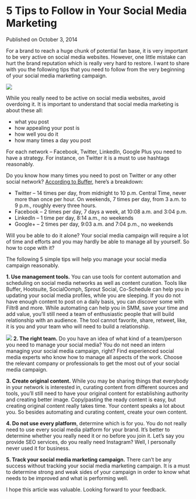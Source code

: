 # 5 Tips to Follow in Your Social Media Marketing

Published on October 3, 2014

For a brand to reach a huge chunk of potential fan base, it is very important to be very active on social media websites. However, one little mistake can hurt the brand reputation which is really very hard to restore. I want to share with you the following tips that you need to follow from the very beginning of your social media marketing campaign.

![](https://media.licdn.com/mpr/mpr/p/2/005/08d/171/23a65ee.jpg)

While you really need to be active on social media websites, avoid overdoing it. It is important to understand that social media marketing is about these all:

- what you post
- how appealing your post is
- how well you do it
- how many times a day you post

For each network – Facebook, Twitter, LinkedIn, Google Plus you need to have a strategy. For instance, on Twitter it is a must to use hashtags reasonably.

Do you know how many times you need to post on Twitter or any other social network?
[According to Buffer](https://blog.bufferapp.com/social-media-frequency-guide), here’s a breakdown:

- Twitter – 14 times per day, from midnight to 10 p.m. Central Time, never more than once per hour. On weekends, 7 times per day, from 3 a.m. to 9 p.m., roughly every three hours.
- Facebook – 2 times per day, 7 days a week, at 10:08 a.m. and 3:04 p.m.
- LinkedIn – 1 time per day, 8:14 a.m., no weekends
- Google+ – 2 times per day, 9:03 a.m. and 7:04 p.m., no weekends

Will you be able to do it alone? Your social media campaign will require a lot of time and efforts and you may hardly be able to manage all by yourself. So how to cope with it?

The following 5 simple tips will help you manage your social media campaign reasonably.

**1. Use management tools.** You can use tools for content automation and scheduling on social media networks as well as content curation. Tools like Buffer, Hootsuite, SocialOomph, Sprout Social, Co-Schedule can help you in updating your social media profiles, while you are sleeping. If you do not have enough content to post on a daily basis, you can discover some with Filtr8 and more. While automating can help you in SMM, save your time and add value, you’ll still need a team of enthusiastic people that will build relationship with an audience. The tool cannot favorite, share, retweet, like, it is you and your team who will need to build a relationship.

![](https://media.licdn.com/mpr/mpr/p/2/005/08d/171/12020b0.jpg)
**2. The right team.** Do you have an idea of what kind of a team/person you need to manage your social media? You do not need an intern managing your social media campaign, right? Find experienced social media experts who know how to manage all aspects of the work. Choose the relevant company or professionals to get the most out of your social media campaign.

**3. Create original content.** While you may be sharing things that everybody in your network is interested in, curating content from different sources and tools, you’ll still need to have your original content for establishing authority and creating better image. Copy/pasting the ready content is easy, but creating original content really takes time. Your content speaks a lot about you. So besides automating and curating content, create your own content.

**4. Do not use every platform**, determine which is for you. You do not really need to use every social media platform for your brand. It’s better to determine whether you really need it or no before you join it. Let’s say you provide SEO services, do you really need Instagram? Well, I personally never used it for business.

**5. Track your social media marketing campaign.** There can’t be any success without tracking your social media marketing campaign. It is a must to determine strong and weak sides of your campaign in order to know what needs to be improved and what is performing well.

I hope this article was valuable. Looking forward to your feedback.
